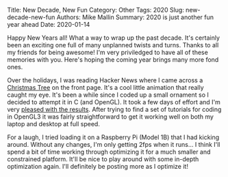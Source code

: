 Title: New Decade, New Fun
Category: Other
Tags: 2020
Slug: new-decade-new-fun
Authors: Mike Mallin
Summary: 2020 is just another fun year ahead
Date: 2020-01-14

Happy New Years all! What a way to wrap up the past decade. It's certainly been an exciting one full of many unplanned twists and turns. Thanks to all my friends for being awesome! I'm very priviledged to have all of these memories with you. Here's hoping the coming year brings many more fond ones.

Over the holidays, I was reading Hacker News where I came across a [Christmas Tree](https://news.ycombinator.com/item?id=21879397) on the front page. It's a cool little animation that really caught my eye. It's been a while since I coded up a small ornament so I decided to attempt it in C (and OpenGL). It took a few days of effort and I'm very [pleased with the results](https://github.com/mremallin/christmas_tree). After trying to find a set of tutorials for coding in OpenGL3 it was fairly straightforward to get it working well on both my laptop and desktop at full speed.

For a laugh, I tried loading it on a Raspberry Pi (Model 1B) that I had kicking around. Without any changes, I'm only getting 2fps when it runs... I think I'll spend a bit of time working through optimizing it for a much smaller and constrained platform. It'll be nice to play around with some in-depth optimization again. I'll definitely be posting more as I optimize it!